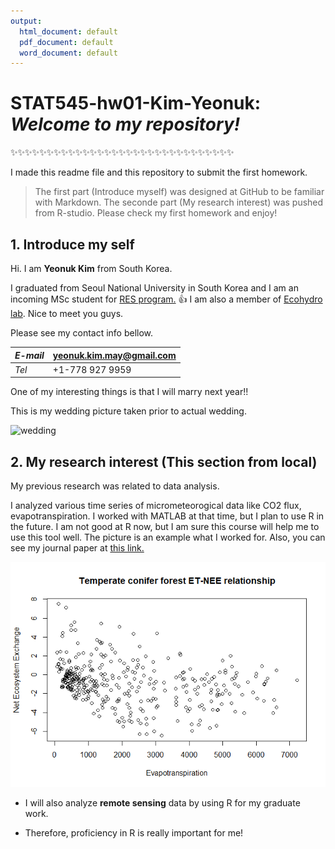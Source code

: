 ```yaml
---
output:
  html_document: default
  pdf_document: default
  word_document: default
---
```

# STAT545-hw01-Kim-Yeonuk: *Welcome to my repository!* 
:sparkles::sparkles::sparkles::sparkles::sparkles::sparkles::sparkles::sparkles::sparkles::sparkles::sparkles::sparkles::sparkles::sparkles::sparkles::sparkles::sparkles::sparkles::sparkles::sparkles::sparkles::sparkles::sparkles::sparkles::sparkles::sparkles::sparkles::sparkles::sparkles::sparkles::sparkles:

I made this readme file and this repository to submit the first homework. 

> The first part (Introduce myself) was designed at GitHub to be familiar with Markdown.
> The seconde part (My research interest) was pushed from R-studio. Please check my first homework and enjoy!


## 1. Introduce my self

Hi. I am **Yeonuk Kim** from South Korea.

I graduated from Seoul National University in South Korea and I am an incoming MSc student for [RES program.](http://ires.ubc.ca/) :thumbsup: I am also a member of [Ecohydro lab](http://ecohydro.ires.ubc.ca/). Nice to meet you guys.

Please see my contact info bellow.

  *E-mail*  | yeonuk.kim.may@gmail.com
  ----------|-------------------------
   *Tel*    |     +1-778 927 9959     

One of my interesting things is that I will marry next year!! 

This is my wedding picture taken prior to actual wedding. 

![wedding](https://github.com/yeonukkim/STAT545-hw01-Kim-Yeonuk/blob/master/DSC00005.jpg)


## 2. My research interest (This section from local)

My previous research was related to data analysis. 

I analyzed various time series of micrometeorogical data like CO2 flux, evapotranspiration. I worked with MATLAB at that time, but I plan to use R in the future. I am not good at R now, but I am sure this course will help me to use this tool well. The picture is an example what I worked for. Also, you can see my journal paper at [this link.](https://scholar.google.co.kr/citations?view_op=view_citation&hl=en&user=iPxIapwAAAAJ&citation_for_view=iPxIapwAAAAJ:u-x6o8ySG0sC)

![figure](https://github.com/yeonukkim/STAT545-hw01-Kim-Yeonuk/blob/master/trail2_files/figure-markdown_github-ascii_identifiers/unnamed-chunk-1-1.png)

- I will also analyze **remote sensing** data by using R for my graduate work. 
+ Therefore, proficiency in R is really important for me!  

